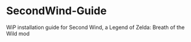 # SecondWind-Guide
WiP installation guide for Second Wind, a Legend of Zelda: Breath of the Wild mod
